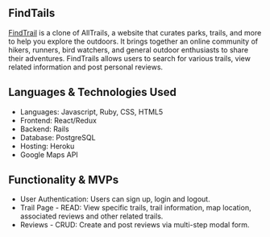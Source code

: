 ## FindTails

[FindTrail](https://find-trails.herokuapp.com/) is a clone of AllTrails, a website that curates parks, trails, and more to help you explore the outdoors. It brings together an online community of hikers, runners, bird watchers, and general outdoor enthusiasts to share their adventures. FindTrails allows users to search for various trails, view related information and post personal reviews. 

## Languages & Technologies Used 

* Languages: Javascript, Ruby, CSS, HTML5
* Frontend: React/Redux
* Backend: Rails
* Database: PostgreSQL
* Hosting: Heroku
* Google Maps API

## Functionality & MVPs

* User Authentication: Users can sign up, login and logout.
* Trail Page - READ: View specific trails, trail information, map location, associated reviews and other related trails.
* Reviews - CRUD: Create and post reviews via multi-step modal form. 

